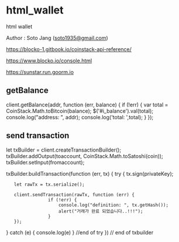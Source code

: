 # html_wallet
html wallet

Author : Soto Jang (soto1935@gmail.com)


https://blocko-1.gitbook.io/coinstack-api-reference/

https://www.blocko.io/console.html

https://sunstar.run.goorm.io



##  getBalance 
client.getBalance(addr, function (err, balance) {
	    if (!err) {
			var total = CoinStack.Math.toBitcoin(balance);
			$('#i_balance').val(total);
			console.log("address: ", addr);
			console.log('total: ',total);
		}
});

## send transaction

let txBuilder = client.createTransactionBuilder();
txBuilder.addOutput(toaccount, CoinStack.Math.toSatoshi(coin));
txBuilder.setInput(fromaccount);

txBuilder.buildTransaction(function (err, tx) {
  try {
		   tx.sign(privateKey);
       
       let rawTx = tx.serialize();
       
       client.sendTransaction(rawTx, function (err) {
					if (!err) {
						console.log("definition: ", tx.getHash());
						alert("거래가 완료 되었습니다..!!!");
					}
       });

  } catch (e) {
     console.log(e)
  } //end of try
}) // end of txbuilder
    
